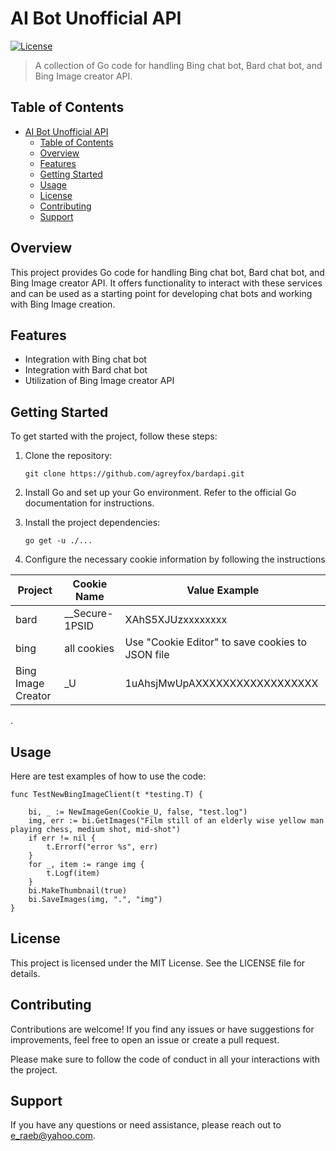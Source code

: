 # AI Bot Unofficial API

[![License](https://img.shields.io/badge/License-MIT-blue.svg)](https://opensource.org/licenses/MIT)

> A collection of Go code for handling Bing chat bot, Bard chat bot, and Bing Image creator API.

## Table of Contents

- [AI Bot Unofficial API](#ai-bot-unofficial-api)
  - [Table of Contents](#table-of-contents)
  - [Overview](#overview)
  - [Features](#features)
  - [Getting Started](#getting-started)
  - [Usage](#usage)
  - [License](#license)
  - [Contributing](#contributing)
  - [Support](#support)

## Overview

This project provides Go code for handling Bing chat bot, Bard chat bot, and Bing Image creator API. It offers functionality to interact with these services and can be used as a starting point for developing chat bots and working with Bing Image creation.

## Features

- Integration with Bing chat bot
- Integration with Bard chat bot
- Utilization of Bing Image creator API

## Getting Started

To get started with the project, follow these steps:

1. Clone the repository:

   ```shell
   git clone https://github.com/agreyfox/bardapi.git
   ```

2. Install Go and set up your Go environment. Refer to the official Go documentation for instructions.
3. Install the project dependencies:
   ```shell
   go get -u ./...
   ```
4. Configure the necessary cookie information by following the instructions

| Project            | Cookie Name      | Value Example                                    |
| ------------------ | ---------------- | ------------------------------------------------ |
| bard               | \_\_Secure-1PSID | XAhS5XJUzxxxxxxxx                                |
| bing               | all cookies      | Use "Cookie Editor" to save cookies to JSON file |
| Bing Image Creator | \_U              | 1uAhsjMwUpAXXXXXXXXXXXXXXXXXX                    |

.

## Usage

Here are test examples of how to use the code:

```
func TestNewBingImageClient(t *testing.T) {

	bi, _ := NewImageGen(Cookie_U, false, "test.log")
	img, err := bi.GetImages("Film still of an elderly wise yellow man playing chess, medium shot, mid-shot")
	if err != nil {
		t.Errorf("error %s", err)
	}
	for _, item := range img {
		t.Logf(item)
	}
	bi.MakeThumbnail(true)
	bi.SaveImages(img, ".", "img")
}
```

## License

This project is licensed under the MIT License. See the LICENSE file for details.

## Contributing

Contributions are welcome! If you find any issues or have suggestions for improvements, feel free to open an issue or create a pull request.

Please make sure to follow the code of conduct in all your interactions with the project.

## Support

If you have any questions or need assistance, please reach out to e_raeb@yahoo.com.
